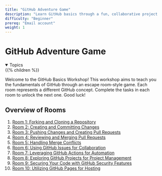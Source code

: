 ```yaml
---
title: "GitHub Adventure Game"
description: "Learn GitHub basics through a fun, collaborative project where each participant contributes to an evolving adventure game."
difficulty: "Beginner"
prereq: "Email account"
weight: 1
---
```


# GitHub Adventure Game
<details open>
<summary>Topics</summary>
{{% children %}}
</details>

Welcome to the GitHub Basics Workshop! This workshop aims to teach you the fundamentals of GitHub through an escape room-style game. Each room represents a different GitHub concept. Complete the tasks in each room to unlock the next one. Good luck!

## Overview of Rooms

1. [Room 1: Forking and Cloning a Repository](./activity-1.md)
2. [Room 2: Creating and Committing Changes](./activity-2.md)
3. [Room 3: Pushing Changes and Creating Pull Requests](./activity-3.md)
4. [Room 4: Reviewing and Merging Pull Requests](./activity-4.md)
5. [Room 5: Handling Merge Conflicts](./activity-5.md)
6. [Room 6: Using GitHub Issues for Collaboration](./activity-6.md)
7. [Room 7: Leveraging GitHub Actions for Automation](./activity-7.md)
8. [Room 8: Exploring GitHub Projects for Project Management](./activity-8.md)
9. [Room 9: Securing Your Code with GitHub Security Features](./activity-9.md)
10. [Room 10: Utilizing GitHub Pages for Hosting](./activity-10.md)
